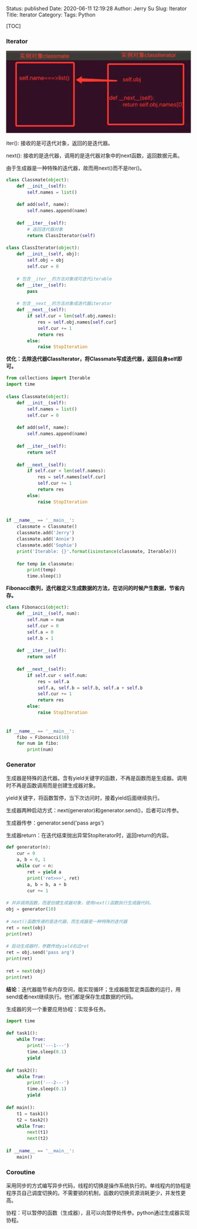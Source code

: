 Status: published
Date: 2020-06-11 12:19:28
Author: Jerry Su
Slug: Iterator
Title: Iterator
Category: 
Tags: Python

[TOC]

### Iterator

![iterator](../images/python/iterator.png)

iter(): 接收的是可迭代对象，返回的是迭代器。

next(): 接收的是迭代器，调用的是迭代器对象中的next函数，返回数据元素。

由于生成器是一种特殊的迭代器，故而用next()而不是iter()。

```python
class Classmate(object):
    def __init__(self):
        self.names = list()

    def add(self, name):
        self.names.append(name)

    def __iter__(self):
        # 返回迭代器对象
        return ClassIterator(self)

class ClassIterator(object):
    def __init__(self, obj):
        self.obj = obj
        self.cur = 0

    # 包含__iter__的方法对象成可迭代iterable
    def __iter__(self):
        pass

    # 包含__next__的方法对象成迭代器iterator
    def __next__(self):
        if self.cur < len(self.obj.names):
            res = self.obj.names[self.cur]
            self.cur += 1
            return res
        else:
            raise StopIteration
```

**优化：去除迭代器ClassIterator，将Classmate写成迭代器，返回自身self即可。**
```python
from collections import Iterable
import time

class Classmate(object):
    def __init__(self):
        self.names = list()
        self.cur = 0

    def add(self, name):
        self.names.append(name)

    def __iter__(self):
        return self

    def __next__(self):
        if self.cur < len(self.names):
            res = self.names[self.cur]
            self.cur += 1
            return res
        else:
            raise StopIteration


if __name__ == '__main__':
    classmate = Classmate()
    classmate.add('Jerry')
    classmate.add('Annie')
    classmate.add('Sophie')
    print('Iterable: {}'.format(isinstance(classmate, Iterable)))

    for temp in classmate:
        print(temp)
        time.sleep(1)
```

**Fibonacci数列，迭代器定义生成数据的方法，在访问的时候产生数据，节省内存。**
```python
class Fibonacci(object):
    def __init__(self, num):
        self.num = num
        self.cur = 0
        self.a = 0
        self.b = 1

    def __iter__(self):
        return self

    def __next__(self):
        if self.cur < self.num:
            res = self.a
            self.a, self.b = self.b, self.a + self.b
            self.cur += 1
            return res
        else:
            raise StopIteration


if __name__ == '__main__':
    fibo = Fibonacci(10)
    for num in fibo:
        print(num)
```

### Generator

生成器是特殊的迭代器。含有yield关键字的函数，不再是函数而是生成器。调用时不再是函数调用而是创建生成器对象。

yield关键字，将函数暂停，当下次访问时，接着yield后面继续执行。

生成器两种启动方式：next(generator)和generator.send()，后者可以传参。

生成器传参：generator.send('pass args')

生成器return：在迭代结束抛出异常StopIterator时，返回return的内容。

```python
def generator(n):
    cur = 0
    a, b = 0, 1
    while cur < n:
        ret = yield a
        print('ret>>>', ret)
        a, b = b, a + b
        cur += 1

# 并非调用函数，而是创建生成器对象，使用next()函数执行生成器代码。
obj = generator(10)

# next()函数传递的是迭代器，而生成器是一种特殊的迭代器
ret = next(obj)
print(ret)

# 启动生成器时，参数传给yield右边ret
ret = obj.send('pass arg')
print(ret)

ret = next(obj)
print(ret)
```

**结论**：迭代器能节省内存空间，能实现循环；生成器能暂定类函数的运行，用send或者next继续执行。他们都是保存生成数据的代码。

生成器的另一个重要应用协程：实现多任务。

```python
import time

def task1():
    while True:
        print('---1---')
        time.sleep(0.1)
        yield

def task2():
    while True:
        print('---2---')
        time.sleep(0.1)
        yield

def main():
    t1 = task1()
    t2 = task2()
    while True:
        next(t1)
        next(t2)

if __name__ == '__main__':
    main()
```

### Coroutine
采用同步的方式编写异步代码，线程的切换是操作系统执行的。单线程内的协程是程序员自己调度切换的。不需要锁的机制，函数的切换资源消耗更少，并发性更高。

协程：可以暂停的函数（生成器），且可以向暂停处传参。python通过生成器实现协程。
